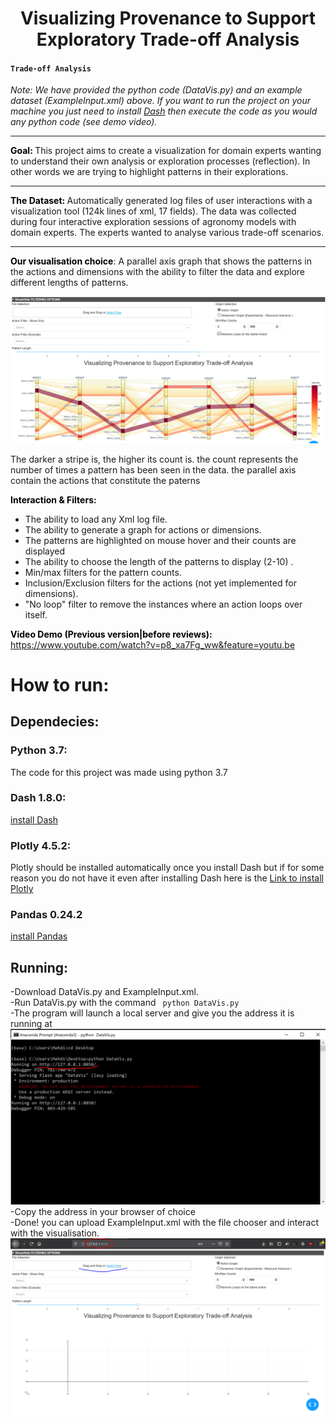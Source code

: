 <h1 style="text-align: center;">Visualizing Provenance to Support Exploratory Trade-off Analysis</h1>
<h4><code>Trade-off Analysis</code></h4>
<p><strong style="color: #000;"></strong></p>

<p> 
  <em> Note: We have provided the python code (DataVis.py) and an example dataset (ExampleInput.xml) above. If you want to run the project  on your machine you just need to install <a href="https://dash.plot.ly/installation">Dash</a> then execute the code as you would any python code (see demo video). </em>
</p>

<hr>

<p>
  <strong style="color: #000;">Goal: </strong>This project aims to create a visualization for domain experts wanting to understand their own analysis or exploration processes (reflection). In other words we are trying to highlight patterns in their explorations.
</p>

<hr>

<p>
  <strong style="color: #000;">The Dataset: </strong> Automatically generated log files of user interactions with a visualization tool (124k lines of xml, 17 fields). The data was collected during four interactive exploration sessions of agronomy models with domain experts. The experts wanted to analyse various trade-off scenarios. 
</p>

<hr>

<p>
  <strong style="color: #000;">Our visualisation choice</strong>: A parallel axis graph that shows the patterns in the actions and dimensions with the ability to filter the data and explore different lengths of patterns.
</p>

![ImageEx](/ScreenExample4.PNG?raw=true "")

<p>The darker a stripe is, the higher its count is. the count represents the number of times a pattern has been seen in the data. the parallel axis contain the actions that constitute the paterns</p>


<p><strong style="color: #000;">Interaction &amp; Filters:<br /></strong></p>
<ul>
<li>The ability to load any Xml log file.</li>
<li>The ability to generate a graph for actions or dimensions.</li>
<li>The patterns are highlighted on mouse hover and their counts are displayed</li>
<li>The ability to choose the length of the patterns to display (2-10) .</li>
<li>Min/max filters for the pattern counts.</li>
<li>Inclusion/Exclusion filters for the actions (not yet implemented for dimensions).</li>
<li>"No loop" filter to remove the instances where an action loops over itself.</li>
</ul>
<p><strong style="color: #000;">Video Demo (Previous version|before reviews):</strong>&nbsp;<br /><a href="https://www.youtube.com/watch?v=p8_xa7Fg_ww&amp;feature=youtu.be">https://www.youtube.com/watch?v=p8_xa7Fg_ww&amp;feature=youtu.be</a></p>
<p></p>

# How to run:

## Dependecies:

### Python 3.7:
The code for this project was made using python 3.7

### Dash 1.8.0:
[install Dash](https://dash.plot.ly/installation)

### Plotly 4.5.2:
Plotly should be installed automatically once you install Dash but if for some reason you do not have it even after installing Dash here is the [Link to install Plotly](https://plot.ly/python/getting-started/) 

### Pandas 0.24.2
[install Pandas](https://pandas.pydata.org/pandas-docs/stable/getting_started/install.html)

## Running:
-Download DataVis.py and ExampleInput.xml.  
-Run DataVis.py with the command ` python DataVis.py`  
-The program will launch a local server and give you the address it is running at
![prompt](/prompt.PNG?raw=true "")
-Copy the address in your browser of choice  
-Done! you can upload ExampleInput.xml with the file chooser and interact with the visualisation.  
![upload](/upload.PNG?raw=true "")
     
      
    
    
 
